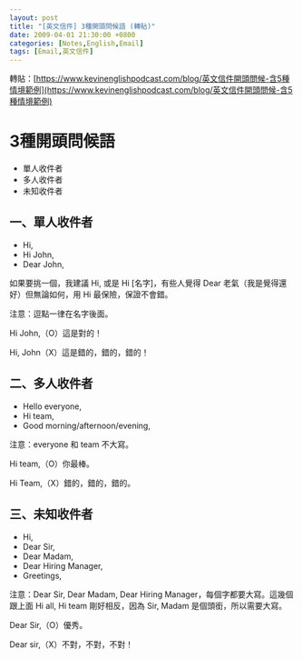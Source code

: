 ```yaml
---
layout: post
title: "[英文信件] 3種開頭問候語 (轉貼)"
date: 2009-04-01 21:30:00 +0800
categories: [Notes,English,Email]
tags: [Email,英文信件]
---
```


轉貼：[https://www.kevinenglishpodcast.com/blog/英文信件開頭問候-含5種情境範例](https://www.kevinenglishpodcast.com/blog/英文信件開頭問候-含5種情境範例)        

#  3種開頭問候語
- 單人收件者
- 多人收件者
- 未知收件者
 

## 一、單人收件者
- Hi,
- Hi John,
- Dear John,
 

如果要挑一個，我建議 Hi, 或是 Hi [名字]，有些人覺得 Dear 老氣（我是覺得還好）但無論如何，用 Hi 最保險，保證不會錯。     

注意：逗點一律在名字後面。      

Hi John,（O）這是對的！     

Hi, John（X）這是錯的，錯的，錯的！     

  

## 二、多人收件者
- Hello everyone,
- Hi team,
- Good morning/afternoon/evening,
 

注意：everyone 和 team 不大寫。     

Hi team,（O）你最棒。       

Hi Team,（X）錯的，錯的，錯的。     

 

## 三、未知收件者
- Hi,
- Dear Sir, 
- Dear Madam,
- Dear Hiring Manager, 
- Greetings,
 

注意：Dear Sir, Dear Madam, Dear Hiring Manager，每個字都要大寫。這幾個跟上面 Hi all, Hi team 剛好相反，因為 Sir, Madam 是個頭銜，所以需要大寫。        

Dear Sir,（O）優秀。        

Dear sir,（X）不對，不對，不對！        
